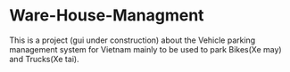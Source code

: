 # Ware-House-Managment
This is a project (gui under construction) about the Vehicle parking management system for Vietnam mainly to be used to park Bikes(Xe may) and Trucks(Xe tai).
